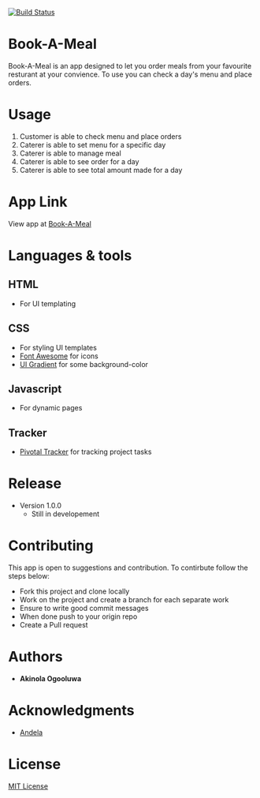 [![Build Status](https://travis-ci.org/rovilay/Book-A-Meal.svg?branch=develop)](https://travis-ci.org/rovilay/Book-A-Meal)


# Book-A-Meal
Book-A-Meal is an app designed to let you order meals from your favourite resturant at your convience. To use you can check a day's menu and place orders.

# Usage
1. Customer is able to check menu and place orders
2. Caterer is able to set menu for a specific day
3. Caterer is able to manage meal
4. Caterer is able to see order for a day
5. Caterer is able to see total amount made for a day

# App Link
View app at [Book-A-Meal](https://rovilay.github.io/Book-A-Meal/UI/)

# Languages & tools
## HTML
* For UI templating

## CSS
* For styling UI templates
* [Font Awesome](https://fontawesome.com/) for icons
* [UI Gradient](https://uigradients.com/) for some background-color

## Javascript
* For dynamic pages

## Tracker
* [Pivotal Tracker](https://pivotaltracker.com) for tracking project tasks

# Release
* Version 1.0.0
  * Still in developement
  
# Contributing
This app is open to suggestions and contribution. To contirbute follow the steps below:
* Fork this project and clone locally
* Work on the project and create a branch for each separate work
* Ensure to write good commit messages 
* When done push to your origin repo
* Create a Pull request

# Authors
* **Akinola Ogooluwa**

# Acknowledgments
* [Andela](https://andela.com/)

# License
  [MIT License](https://opensource.org/licenses/MIT)
